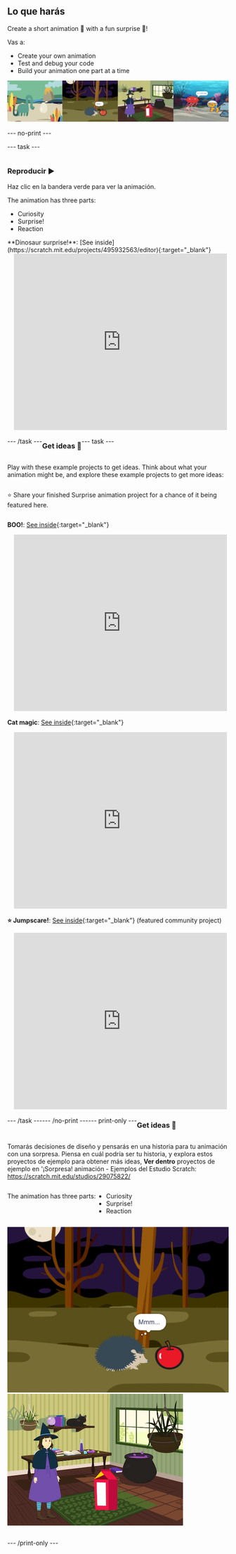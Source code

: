 ## Lo que harás

Create a short animation 🎥 with a fun surprise 🎉!

Vas a:

+ Create your own animation
+ Test and debug your code
+ Build your animation one part at a time

![Examples of projects.](images/surprise-example.png)

--- no-print ---

--- task ---

<div style="display: flex; flex-wrap: wrap">
<div style="flex-basis: 200px; flex-grow: 1">  

### Reproducir ▶️ 

Haz clic en la bandera verde para ver la animación.

The animation has three parts:
+ Curiosity
+ Surprise!
+ Reaction

</div>
<div>
**Dinosaur surprise!**: [See inside](https://scratch.mit.edu/projects/495932563/editor){:target="_blank"}
<div class="scratch-preview" style="margin-left: 15px;">
  <iframe allowtransparency="true" width="485" height="402" src="https://scratch.mit.edu/projects/embed/495932563/?autostart=false" frameborder="0"></iframe>
</div>

</div>

--- /task ---

### Get ideas 💭

--- task ---

Play with these example projects to get ideas. Think about what your animation might be, and explore these example projects to get more ideas:

⭐ Share your finished Surprise animation project for a chance of it being featured here.

**BOO!**: [See inside](https://scratch.mit.edu/projects/498655116/editor){:target="_blank"}
<div class="scratch-preview" style="margin-left: 15px;">
  <iframe allowtransparency="true" width="485" height="402" src="https://scratch.mit.edu/projects/embed/498655116/?autostart=false" frameborder="0"></iframe>
</div>

**Cat magic**: [See inside](https://scratch.mit.edu/projects/498615133/editor){:target="_blank"}
<div class="scratch-preview" style="margin-left: 15px;">
  <iframe allowtransparency="true" width="485" height="402" src="https://scratch.mit.edu/projects/embed/498615133/?autostart=false" frameborder="0"></iframe>
</div>

**⭐ Jumpscare!**: [See inside](https://scratch.mit.edu/projects/720220722/editor){:target="_blank"} (featured community project)
<div class="scratch-preview" style="margin-left: 15px;">
  <iframe allowtransparency="true" width="485" height="402" src="https://scratch.mit.edu/projects/embed/720220722/?autostart=false" frameborder="0"></iframe>
</div>

--- /task ---

--- /no-print ---

--- print-only ---

### Get ideas 💭

Tomarás decisiones de diseño y pensarás en una historia para tu animación con una sorpresa. Piensa en cuál podría ser tu historia, y explora estos proyectos de ejemplo para obtener más ideas, **Ver dentro** proyectos de ejemplo en '¡Sorpresa! animación - Ejemplos del Estudio Scratch: https://scratch.mit.edu/studios/29075822/

The animation has three parts:
+ Curiosity
+ Surprise!
+ Reaction

![The 'BOO!' project.](images/boo.png) ![The 'Cat magic' project.](images/cat-magic.png)

--- /print-only ---

 
